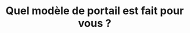 ---
  template: 0
  type: "0"
  titre: "Quel modèle de portail est fait pour vous ?"
  titreMEA: "Quel modèle de portail est fait pour vous ?"
  surTitre: "Inspiration :"
  tempsLecture: ""
  libelleType: "Article"
  url: "/c/magazine/inspirations-tendances/quel-model-de-portail"
  thematiques: "Travaux,Astuces et bricolage"
  piecesHabitation: "Extérieur"
  produits: "Porte"
  sujets: ""
  tags: ""
  visuelMea: 
    url: "/img/contrib/326fe2b011800ef0/image_2_ou4rht.jpg"
    alt: "portail grille"
  visuelDesktop: 
    url: "/img/contrib/326fe2b01180045c/image_2_ou4rht.jpg"
    alt: "Portail header"
  visuelMobile: null
  title: "Quel modèle de portail est fait pour vous ?"
  permalink: "articles//c/magazine/inspirations-tendances/quel-model-de-portail"
  layout: "post"
  lang: "fr-fr"
---